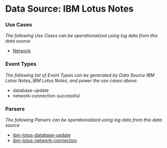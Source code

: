 Data Source: IBM Lotus Notes
============================

### Use Cases

_The following Use Cases can be operationalized using log data from this data source_

* [Network](usecase_network.md)


### Event Types

_The following list of Event Types can be generated by Data Source IBM Lotus Notes_IBM Lotus Notes, and power the use cases above:_

- database-update
- network-connection-successful


### Parsers

_The following Parsers can be operationalized using log data from this data source_

* [ibm-lotus-database-update](parserContent_ibm-lotus-database-update.md)
* [ibm-lotus-network-connection](parserContent_ibm-lotus-network-connection.md)

